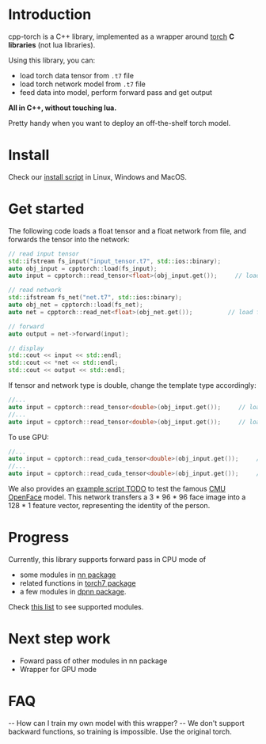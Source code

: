 # Introduction

cpp-torch is a C++ library, implemented as a wrapper around [torch](https://github.com/torch) **C libraries** (not lua libraries).

Using this library, you can:

- load torch data tensor from `.t7` file
- load torch network model from `.t7` file
- feed data into model, perform forward pass and get output

**All in C++, without touching lua.**

Pretty handy when you want to deploy an off-the-shelf torch model.

# Install
Check our [install script](install.md) in Linux, Windows and MacOS.

# Get started
The following code loads a float tensor and a float network from file, and forwards the tensor into the network:
```c++
// read input tensor
std::ifstream fs_input("input_tensor.t7", std::ios::binary);
auto obj_input = cpptorch::load(fs_input);
auto input = cpptorch::read_tensor<float>(obj_input.get());     // load float tensor

// read network
std::ifstream fs_net("net.t7", std::ios::binary);
auto obj_net = cpptorch::load(fs_net);
auto net = cpptorch::read_net<float>(obj_net.get());          // load float network

// forward
auto output = net->forward(input);

// display
std::cout << input << std::endl;
std::cout << *net << std::endl;
std::cout << output << std::endl;
```

If tensor and network type is double, change the template type accordingly:
```c++
//...
auto input = cpptorch::read_tensor<double>(obj_input.get());     // load double tensor
//...
auto input = cpptorch::read_tensor<double>(obj_input.get());     // load double network
```

To use GPU:
```c++
//...
auto input = cpptorch::read_cuda_tensor<double>(obj_input.get());     // load cuda tensor
//...
auto input = cpptorch::read_cuda_tensor<double>(obj_input.get());     // load cuda network
```

We also provides an [example script TODO]() to test the famous [CMU OpenFace](https://github.com/cmusatyalab/openface) model. This network transfers a 3 * 96 * 96 face image into a 128 * 1 feature vector, representing the identity of the person.


# Progress
Currently, this library supports forward pass in CPU mode of
- some modules in [nn package](https://github.com/torch/nn)
- related functions in [torch7 package](https://github.com/torch/torch7)
- a few modules in [dpnn package](https://github.com/Element-Research/dpnn).

Check [this list](progress.md) to see supported modules.


# Next step work
- Foward pass of other modules in nn package
- Wrapper for GPU mode

# FAQ
-- How can I train my own model with this wrapper?
-- We don't support backward functions, so training is impossible. Use the original torch.
